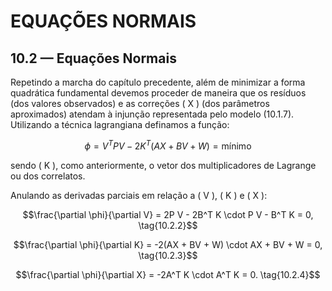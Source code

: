 # EQUAÇÕES NORMAIS

## 10.2 — Equações Normais

Repetindo a marcha do capítulo precedente, além de minimizar a forma quadrática fundamental devemos proceder de maneira que os resíduos (dos valores observados) e as correções ( X ) (dos parâmetros aproximados) atendam à injunção representada pelo modelo (10.1.7). Utilizando a técnica lagrangiana definamos a função:

$$\phi = V^T P V - 2K^T (AX + BV + W) = \text{mínimo} \tag{10.2.1}$$

sendo ( K ), como anteriormente, o vetor dos multiplicadores de Lagrange ou dos correlatos.

Anulando as derivadas parciais em relação a ( V ), ( K ) e ( X ):

$$\frac{\partial \phi}{\partial V} = 2P V - 2B^T K \cdot P V - B^T K = 0, \tag{10.2.2}$$

$$\frac{\partial \phi}{\partial K} = -2(AX + BV + W) \cdot AX + BV + W = 0, \tag{10.2.3}$$

$$\frac{\partial \phi}{\partial X} = -2A^T K \cdot A^T K = 0. \tag{10.2.4}$$
